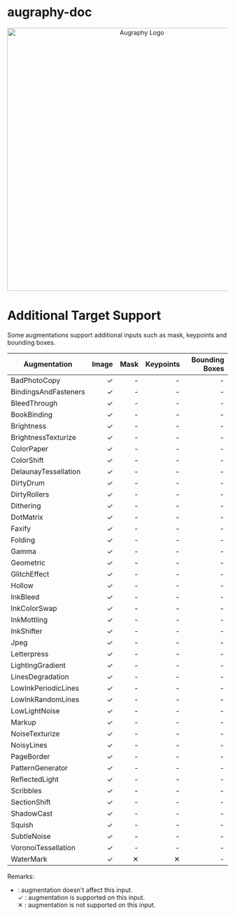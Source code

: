 # augraphy-doc

<p align="center">
    <img src="https://github.com/sparkfish/augraphy/blob/dev/images/logo/augraphy.png?raw=true" width="600" title="Augraphy Logo">
</p>


# Additional Target Support
Some augmentations support additional inputs such as mask, keypoints and bounding boxes. 

|    Augmentation    |      Image      |       Mask      |    Keypoints    | Bounding Boxes  |
|--------------------|----------------:|----------------:|----------------:|----------------:|
|BadPhotoCopy        |        ✓        |        -        |        -        |        -        |
|BindingsAndFasteners|        ✓        |        -        |        -        |        -        |
|BleedThrough        |        ✓        |        -        |        -        |        -        |
|BookBinding         |        ✓        |        -        |        -        |        -        |
|Brightness          |        ✓        |        -        |        -        |        -        |
|BrightnessTexturize |        ✓        |        -        |        -        |        -        |
|ColorPaper          |        ✓        |        -        |        -        |        -        |
|ColorShift          |        ✓        |        -        |        -        |        -        |
|DelaunayTessellation|        ✓        |        -        |        -        |        -        |
|DirtyDrum           |        ✓        |        -        |        -        |        -        |
|DirtyRollers        |        ✓        |        -        |        -        |        -        |
|Dithering           |        ✓        |        -        |        -        |        -        |
|DotMatrix           |        ✓        |        -        |        -        |        -        |
|Faxify              |        ✓        |        -        |        -        |        -        |
|Folding             |        ✓        |        -        |        -        |        -        |
|Gamma               |        ✓        |        -        |        -        |        -        |
|Geometric           |        ✓        |        -        |        -        |        -        |
|GlitchEffect        |        ✓        |        -        |        -        |        -        |
|Hollow              |        ✓        |        -        |        -        |        -        |
|InkBleed            |        ✓        |        -        |        -        |        -        |
|InkColorSwap        |        ✓        |        -        |        -        |        -        |
|InkMottling         |        ✓        |        -        |        -        |        -        |
|InkShifter          |        ✓        |        -        |        -        |        -        |
|Jpeg                |        ✓        |        -        |        -        |        -        |
|Letterpress         |        ✓        |        -        |        -        |        -        |
|LightingGradient    |        ✓        |        -        |        -        |        -        |
|LinesDegradation    |        ✓        |        -        |        -        |        -        |
|LowInkPeriodicLines |        ✓        |        -        |        -        |        -        |
|LowInkRandomLines   |        ✓        |        -        |        -        |        -        |
|LowLightNoise       |        ✓        |        -        |        -        |        -        |
|Markup              |        ✓        |        -        |        -        |        -        |
|NoiseTexturize      |        ✓        |        -        |        -        |        -        |
|NoisyLines          |        ✓        |        -        |        -        |        -        |
|PageBorder          |        ✓        |        -        |        -        |        -        |
|PatternGenerator    |        ✓        |        -        |        -        |        -        |
|ReflectedLight      |        ✓        |        -        |        -        |        -        |
|Scribbles           |        ✓        |        -        |        -        |        -        |
|SectionShift        |        ✓        |        -        |        -        |        -        |
|ShadowCast          |        ✓        |        -        |        -        |        -        |
|Squish              |        ✓        |        -        |        -        |        -        |
|SubtleNoise         |        ✓        |        -        |        -        |        -        |
|VoronoiTessellation |        ✓        |        -        |        -        |        -        |
|WaterMark           |        ✓        |        ✕        |        ✕        |        -        |

Remarks: <br />
- : augmentation doesn't affect this input. <br />
✓ : augmentation is supported on this input. <br />
✕ : augmentation is not supported on this input. <br />